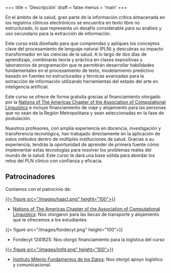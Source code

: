 +++
title = 'Descripción'
draft = false
menus = 'main'
+++

En el ámbito de la salud, gran parte de la información crítica almacenada en los registros clínicos electrónicos se encuentra en texto libre no estructurado, lo que representa un desafío considerable para su análisis y uso secundario para la extracción de información.

Este curso está diseñado para que comprendas y apliques los conceptos clave del procesamiento de lenguaje natural (PLN) y descubras su impacto transformador en las ciencias de la salud. A lo largo de dos días de aprendizaje, combinarás teoría y práctica en clases expositivas y laboratorios de programación que te permitirán desarrollar habilidades fundamentales en el procesamiento de texto, modelamiento predictivo basado en fuentes no estructuradas y técnicas avanzadas para la extracción de información utilizando herramientas del estado del arte en inteligencia artificial.

Este curso se ofrece de forma gratuita gracias al financiamiento otorgado por la [Nations of The Americas Chapter of the Association of Computational Linguistics](https://naacl.org) e incluye financiamiento de viaje y alojamiento para las personas que no sean de la Región Metropolitana y sean seleccionadas en la fase de postulación.

Nuestros profesores, con amplia experiencia en docencia, investigación y transferencia tecnológica, han trabajado directamente en la aplicación de estos métodos dentro de múltiples instituciones de salud. Gracias a su experiencia, tendrás la oportunidad de aprender de primera fuente cómo implementar estas tecnologías para resolver los problemas reales del mundo de la salud. Este curso te dará una base sólida para abordar los retos del PLN clínico con confianza y eficacia.

## Patrocinadores

Contamos con el patrocinio de:

[{{< figure src="/images/naacl.png" height="100">}}](https://naacl.org)

 - [Nations of The Americas Chapter of the Association of Computational Linguistics](https://naacl.org): Nos otorgaron para las becas de transporte y alojamiento que le ofrecemos a los estudiantes

{{< figure src="/images/fondecyt.png" height="100">}}

 - Fondecyt 1241825: Nos otorgó financiamiento para la logística del curso

[{{< figure src="/images/imfd.png" height="100">}}](https://imfd.cl)

 - [Instituto Milenio Fundamentos de los Datos](https://imfd.cl): Nos otorgó apoyo logístico y comunicacional.
